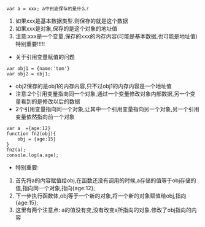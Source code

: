 ```
var a = xxx; a中到底保存的是什么?
```
1. 如果xxx是基本数据类型.则保存的就是这个数据
2. 如果xxx是对象,保存的是这个对象的地址值
3. 注意:xxx是一个变量,保存的xxx的内存内容(可能是基本数据,也可能是地址值)特别重要!!!!!

+ 关于引用变量赋值的问题
```
var obj1 = {name:'tom'}
var obj2 = obj1;
```
+ obj2保存的是obj1的内存内容,只不过obj1的内存内容是一个地址值
+ 注意:2个引用变量指向同一个对象,通过一个变量修改对象内部数据,另一个变量看到的是修改以后的数据
+ 2个引用变量指向同一个对象,让其中一个引用变量指向另一个对象,另一个引用变量依然指向前一个对象

```
var a  ={age:12}
function fn2(obj){
    obj = {age:15}
}
fn2(a);
console.log(a.age);
```
+ 特别重要:
1. 首先将a的内容赋值给obj,在函数还没有调用的时候,a存储的值等于obj存储的值,指向同一个对象,指向{age:12};
2. 下一步执行函数体,obj等于一个新的对象,将一个新的对象赋值给obj,指向{age:15};
3. 这里有两个注意点: a的值没有变,没有改变a所指向的对象.修改了obj指向的内容
